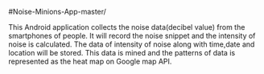 #Noise-Minions-App-master/

This Android application collects the noise data(decibel value) from the smartphones of people. It will record the noise snippet and the intensity of noise is calculated. The data of intensity of noise along with time,date and location will be stored. This data is mined and the patterns of data is represented as the heat map on Google map API.
